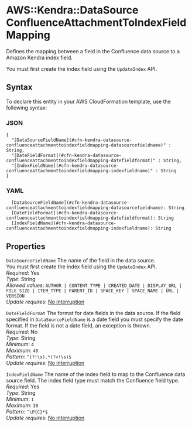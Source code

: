 # AWS::Kendra::DataSource ConfluenceAttachmentToIndexFieldMapping<a name="aws-properties-kendra-datasource-confluenceattachmenttoindexfieldmapping"></a>

Defines the mapping between a field in the Confluence data source to a Amazon Kendra index field\.

You must first create the index field using the `UpdateIndex` API\. 

## Syntax<a name="aws-properties-kendra-datasource-confluenceattachmenttoindexfieldmapping-syntax"></a>

To declare this entity in your AWS CloudFormation template, use the following syntax:

### JSON<a name="aws-properties-kendra-datasource-confluenceattachmenttoindexfieldmapping-syntax.json"></a>

```
{
  "[DataSourceFieldName](#cfn-kendra-datasource-confluenceattachmenttoindexfieldmapping-datasourcefieldname)" : String,
  "[DateFieldFormat](#cfn-kendra-datasource-confluenceattachmenttoindexfieldmapping-datefieldformat)" : String,
  "[IndexFieldName](#cfn-kendra-datasource-confluenceattachmenttoindexfieldmapping-indexfieldname)" : String
}
```

### YAML<a name="aws-properties-kendra-datasource-confluenceattachmenttoindexfieldmapping-syntax.yaml"></a>

```
  [DataSourceFieldName](#cfn-kendra-datasource-confluenceattachmenttoindexfieldmapping-datasourcefieldname): String
  [DateFieldFormat](#cfn-kendra-datasource-confluenceattachmenttoindexfieldmapping-datefieldformat): String
  [IndexFieldName](#cfn-kendra-datasource-confluenceattachmenttoindexfieldmapping-indexfieldname): String
```

## Properties<a name="aws-properties-kendra-datasource-confluenceattachmenttoindexfieldmapping-properties"></a>

`DataSourceFieldName`  <a name="cfn-kendra-datasource-confluenceattachmenttoindexfieldmapping-datasourcefieldname"></a>
The name of the field in the data source\.   
You must first create the index field using the `UpdateIndex` API\.   
*Required*: Yes  
*Type*: String  
*Allowed values*: `AUTHOR | CONTENT_TYPE | CREATED_DATE | DISPLAY_URL | FILE_SIZE | ITEM_TYPE | PARENT_ID | SPACE_KEY | SPACE_NAME | URL | VERSION`  
*Update requires*: [No interruption](https://docs.aws.amazon.com/AWSCloudFormation/latest/UserGuide/using-cfn-updating-stacks-update-behaviors.html#update-no-interrupt)

`DateFieldFormat`  <a name="cfn-kendra-datasource-confluenceattachmenttoindexfieldmapping-datefieldformat"></a>
The format for date fields in the data source\. If the field specified in `DataSourceFieldName` is a date field you must specify the date format\. If the field is not a date field, an exception is thrown\.  
*Required*: No  
*Type*: String  
*Minimum*: `4`  
*Maximum*: `40`  
*Pattern*: `^(?!\s).*(?<!\s)$`  
*Update requires*: [No interruption](https://docs.aws.amazon.com/AWSCloudFormation/latest/UserGuide/using-cfn-updating-stacks-update-behaviors.html#update-no-interrupt)

`IndexFieldName`  <a name="cfn-kendra-datasource-confluenceattachmenttoindexfieldmapping-indexfieldname"></a>
The name of the index field to map to the Confluence data source field\. The index field type must match the Confluence field type\.  
*Required*: Yes  
*Type*: String  
*Minimum*: `1`  
*Maximum*: `30`  
*Pattern*: `^\P{C}*$`  
*Update requires*: [No interruption](https://docs.aws.amazon.com/AWSCloudFormation/latest/UserGuide/using-cfn-updating-stacks-update-behaviors.html#update-no-interrupt)